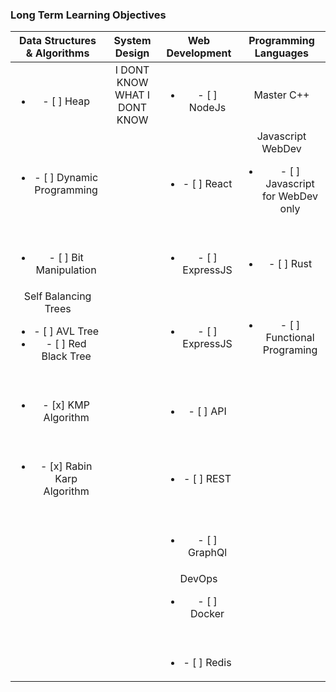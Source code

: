 ### Long Term Learning Objectives


| Data Structures & Algorithms|System Design|Web Development|Programming Languages
| :-------------: |:-------------:| :-----:| :-----:|
| <br><ul><li>- [ ] Heap</li></ul>   | I DONT KNOW WHAT I DONT KNOW | <br><ul><li>- [ ] NodeJs</li></ul> | Master C++      |
| <br><ul><li>- [ ] Dynamic Programming</li></ul>|  |<br><ul><li>- [ ] React</li></ul> |Javascript WebDev<br><ul><li>- [ ] Javascript for WebDev only</li></ul>|
| <br><ul><li>- [ ] Bit Manipulation</li></ul>|  |<br><ul><li>- [ ] ExpressJS</li></ul> |<br><ul><li>- [ ] Rust</li></ul>|
| Self Balancing Trees<br><ul><li>- [ ] AVL Tree</li><li>- [ ] Red Black Tree</li></ul>|  |<br><ul><li>- [ ] ExpressJS</li></ul> |<br><ul><li>- [ ] Functional Programing</li></ul>|
| <br><ul><li>- [x] KMP Algorithm</li></ul>|  |<br><ul><li>- [ ] API</li></ul> ||
| <br><ul><li>- [x] Rabin Karp Algorithm</li></ul>|  |<br><ul><li>- [ ] REST</li></ul> ||
| |  |<br><ul><li>- [ ] GraphQl</li></ul> ||
| |  |DevOps<br><ul><li>- [ ] Docker</li></ul> ||
| |  |<br><ul><li>- [ ] Redis</li></ul> ||




<!--
**alelopezperez/alelopezperez** is a ✨ _special_ ✨ repository because its `README.md` (this file) appears on your GitHub profile.

Here are some ideas to get you started:

- 🔭 I’m currently working on ...
- 🌱 I’m currently learning ...
- 👯 I’m looking to collaborate on ...
- 🤔 I’m looking for help with ...
- 💬 Ask me about ...
- 📫 How to reach me: ...
- 😄 Pronouns: ...
- ⚡ Fun fact: ...
-->
